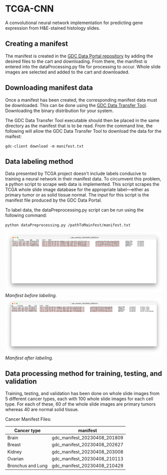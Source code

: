 # TCGA-CNN
A convolutional neural network implementation for predicting gene expression from H&amp;E-stained histology slides.

## Creating a manifest

The manifest is created in the [GDC Data Portal repository](https://portal.gdc.cancer.gov/repository) by adding the
desired files to the cart and downloading. From there, the manifest is entered into the dataProcessing.py file for
processing to occur. Whole slide images are selected and added to the cart and downloaded.

## Downloading manifest data

Once a manifest has been created, the corresponding manifest data must be downloaded. This can be done using the
[GDC Data Transfer Tool](https://gdc.cancer.gov/access-data/gdc-data-transfer-tool). Downloading the binary
distribution for your system.

The GDC Data Transfer Tool executable should then be placed in the same directory as the manifest that is to be read.
From the command line, the following will allow the GDC Data Transfer Tool to download the data for the maifest:
```commandline
gdc-client download -m manifest.txt
```

## Data labeling method

Data presented by TCGA project doesn't include labels conducive to training a neural network in their manifest data.
To circumvent this problem, a python script to scrape web data is implemented. This script scrapes the TCGA whole slide
image database for the appropriate label—either as primary tumor or as solid tissue normal. The input for this script
is the manifest file produced by the GDC Data Portal.

To label data, the dataPreprocessing.py script can be run using the following command:
```commandline
python dataPreprocessing.py /pathToMainfest/manifest.txt
```

![Alt text](images/exampleManifestBeforeLabeling.png "Manifest before labeling")
_Manifest before labeling._
![Alt text](images/exampleManifesetAfterLabeling.png "Manifest after labeling")
_Manifest after labeling._

## Data processing method for training, testing, and validation

Training, testing, and validation has been done on whole slide images from 5 different cancer types, each with 100
whole slide images for each cell type. For each of these, 60 of the whole slide images are primary tumors whereas 40 are
normal solid tissue.

Cancer Manifest Files:

| Cancer type       | manifest                     |
|-------------------|------------------------------|
| Brain             | gdc_manifest_20230408_201809 |
| Breast            | gdc_manifest_20230408_202627 |
| Kidney            | gdc_manifest_20230408_203008 |
| Ovarian           | gdc_manifest_20230408_210113 |
| Bronchus and Lung | gdc_manifest_20230408_210429 |